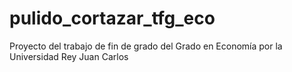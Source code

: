 # pulido_cortazar_tfg_eco
Proyecto del trabajo de fin de grado del Grado en Economía por la Universidad Rey Juan Carlos
